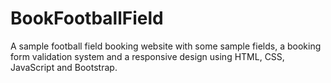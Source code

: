 # BookFootballField
A sample football field booking website with some sample fields, a booking form validation system and a responsive design using HTML, CSS, JavaScript and Bootstrap.
